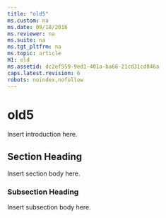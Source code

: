 ```yaml
---
title: "old5"
ms.custom: na
ms.date: 09/18/2016
ms.reviewer: na
ms.suite: na
ms.tgt_pltfrm: na
ms.topic: article
H1: old
ms.assetid: dc2ef559-9ed1-401a-ba68-21cd31cd846a
caps.latest.revision: 6
robots: noindex,nofollow
---
```

# old5
Insert introduction here.  
  
## Section Heading  
 Insert section body here.  
  
### Subsection Heading  
 Insert subsection body here.